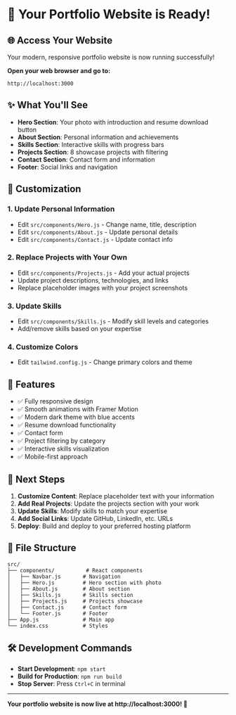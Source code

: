 # 🎉 Your Portfolio Website is Ready!

## 🌐 Access Your Website

Your modern, responsive portfolio website is now running successfully!

**Open your web browser and go to:**
```
http://localhost:3000
```

## ✨ What You'll See

- **Hero Section**: Your photo with introduction and resume download button
- **About Section**: Personal information and achievements
- **Skills Section**: Interactive skills with progress bars
- **Projects Section**: 8 showcase projects with filtering
- **Contact Section**: Contact form and information
- **Footer**: Social links and navigation

## 🔧 Customization

### 1. **Update Personal Information**
- Edit `src/components/Hero.js` - Change name, title, description
- Edit `src/components/About.js` - Update personal details
- Edit `src/components/Contact.js` - Update contact info

### 2. **Replace Projects with Your Own**
- Edit `src/components/Projects.js` - Add your actual projects
- Update project descriptions, technologies, and links
- Replace placeholder images with your project screenshots

### 3. **Update Skills**
- Edit `src/components/Skills.js` - Modify skill levels and categories
- Add/remove skills based on your expertise

### 4. **Customize Colors**
- Edit `tailwind.config.js` - Change primary colors and theme

## 📱 Features

- ✅ Fully responsive design
- ✅ Smooth animations with Framer Motion
- ✅ Modern dark theme with blue accents
- ✅ Resume download functionality
- ✅ Contact form
- ✅ Project filtering by category
- ✅ Interactive skills visualization
- ✅ Mobile-first approach

## 🚀 Next Steps

1. **Customize Content**: Replace placeholder text with your information
2. **Add Real Projects**: Update the projects section with your work
3. **Update Skills**: Modify skills to match your expertise
4. **Add Social Links**: Update GitHub, LinkedIn, etc. URLs
5. **Deploy**: Build and deploy to your preferred hosting platform

## 📁 File Structure

```
src/
├── components/          # React components
│   ├── Navbar.js       # Navigation
│   ├── Hero.js         # Hero section with photo
│   ├── About.js        # About section
│   ├── Skills.js       # Skills section
│   ├── Projects.js     # Projects showcase
│   ├── Contact.js      # Contact form
│   └── Footer.js       # Footer
├── App.js              # Main app
└── index.css           # Styles
```

## 🛠️ Development Commands

- **Start Development**: `npm start`
- **Build for Production**: `npm run build`
- **Stop Server**: Press `Ctrl+C` in terminal

---

**Your portfolio website is now live at http://localhost:3000! 🎊**
